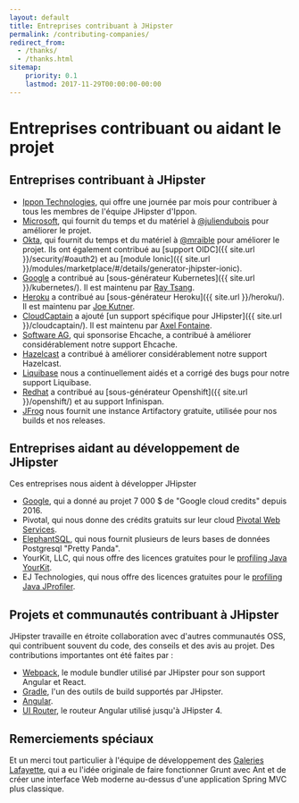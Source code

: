 ```yaml
---
layout: default
title: Entreprises contribuant à JHipster
permalink: /contributing-companies/
redirect_from:
  - /thanks/
  - /thanks.html
sitemap:
    priority: 0.1
    lastmod: 2017-11-29T00:00:00-00:00
---
```

# <i class="fa fa-building"></i> Entreprises contribuant ou aidant le projet

## Entreprises contribuant à JHipster

*   [Ippon Technologies](https://fr.ippon.tech/), qui offre une journée par mois pour contribuer à tous les membres de l'équipe JHipster d'Ippon.
*   [Microsoft](https://www.microsoft.com/), qui fournit du temps et du matériel à [@juliendubois](https://twitter.com/juliendubois) pour améliorer le projet.
*   [Okta](https://developer.okta.com/), qui fournit du temps et du matériel à [@mraible](https://twitter.com/mraible) pour améliorer le projet. Ils ont également contribué au [support OIDC]({{ site.url }}/security/#oauth2) et au [module Ionic]({{ site.url }}/modules/marketplace/#/details/generator-jhipster-ionic).
*   [Google](https://google.com) a contribué au [sous-générateur Kubernetes]({{ site.url }}/kubernetes/). Il est maintenu par [Ray Tsang](https://twitter.com/saturnism).
*   [Heroku](https://www.heroku.com/) a contribué au [sous-générateur Heroku]({{ site.url }}/heroku/). Il est maintenu par [Joe Kutner](https://twitter.com/codefinger).
*   [CloudCaptain](https://cloudcaptain.sh/) a ajouté [un support spécifique pour JHipster]({{ site.url }}/cloudcaptain/). Il est maintenu par [Axel Fontaine](https://twitter.com/axelfontaine).
*   [Software AG](http://www.softwareag.com/), qui sponsorise Ehcache, a contribué à améliorer considérablement notre support Ehcache.
*   [Hazelcast](https://hazelcast.com/) a contribué à améliorer considérablement notre support Hazelcast.
*   [Liquibase](http://www.liquibase.com/) nous a continuellement aidés et a corrigé des bugs pour notre support Liquibase.
*   [Redhat](https://www.redhat.com/en) a contribué au [sous-générateur Openshift]({{ site.url }}/openshift/) et au support Infinispan.
*   [JFrog](https://jfrog.com/) nous fournit une instance Artifactory gratuite, utilisée pour nos builds et nos releases.

## Entreprises aidant au développement de JHipster

Ces entreprises nous aident à développer JHipster

*   [Google](https://google.com), qui a donné au projet 7 000 $ de "Google cloud credits" depuis 2016.
*   Pivotal, qui nous donne des crédits gratuits sur leur cloud [Pivotal Web Services](http://run.pivotal.io/).
*   [ElephantSQL](http://www.elephantsql.com/), qui nous fournit plusieurs de leurs bases de données Postgresql "Pretty Panda".
*   YourKit, LLC, qui nous offre des licences gratuites pour le [profiling Java YourKit](http://www.yourkit.com/java/profiler/index.jsp).
*   EJ Technologies, qui nous offre des licences gratuites pour le [profiling Java JProfiler](http://www.ej-technologies.com/products/jprofiler/overview.html).

## Projets et communautés contribuant à JHipster

JHipster travaille en étroite collaboration avec d'autres communautés OSS, qui contribuent souvent du code, des conseils et des avis au projet. Des contributions importantes ont été faites par :

*   [Webpack](https://webpack.github.io/), le module bundler utilisé par JHipster pour son support Angular et React.
*   [Gradle](https://gradle.org/), l'un des outils de build supportés par JHipster.
*   [Angular](https://angular.io/).
*   [UI Router](https://ui-router.github.io/), le routeur Angular utilisé jusqu'à JHipster 4.

## Remerciements spéciaux

Et un merci tout particulier à l'équipe de développement des [Galeries Lafayette](http://www.galerieslafayette.com/), qui a eu l'idée originale de faire fonctionner Grunt avec Ant et de créer une interface Web moderne au-dessus d'une application Spring MVC plus classique.
